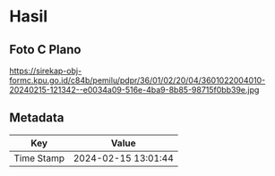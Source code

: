 # Hasil

## Foto C Plano

https://sirekap-obj-formc.kpu.go.id/c84b/pemilu/pdpr/36/01/02/20/04/3601022004010-20240215-121342--e0034a09-516e-4ba9-8b85-98715f0bb39e.jpg


## Metadata

| Key        | Value               |
| ---------- | ------------------- |
| Time Stamp | 2024-02-15 13:01:44 |



